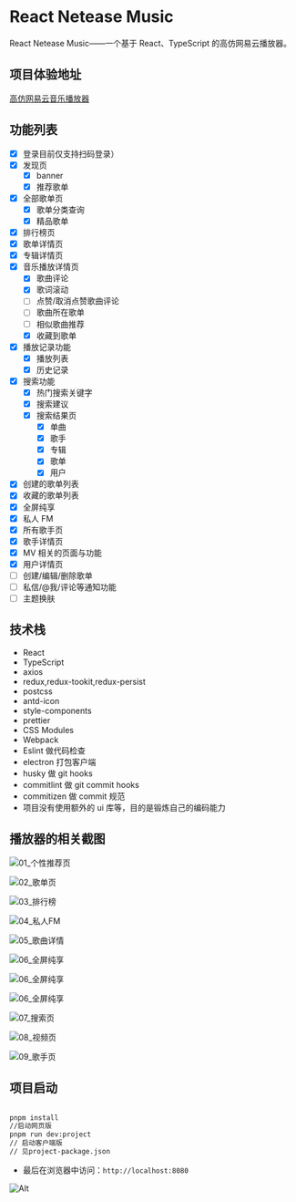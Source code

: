 # React Netease Music

React Netease Music——一个基于 React、TypeScript 的高仿网易云播放器。

## 项目体验地址

[高仿网易云音乐播放器](http://101.43.155.53:8080/)

## 功能列表

- [x] 登录目前仅支持扫码登录）
- [x] 发现页
  - [x] banner
  - [x] 推荐歌单
- [x] 全部歌单页
  - [x] 歌单分类查询
  - [x] 精品歌单
- [x] 排行榜页
- [x] 歌单详情页
- [x] 专辑详情页
- [x] 音乐播放详情页
  - [x] 歌曲评论
  - [x] 歌词滚动
  - [ ] 点赞/取消点赞歌曲评论
  - [ ] 歌曲所在歌单
  - [ ] 相似歌曲推荐
  - [x] 收藏到歌单
- [x] 播放记录功能
  - [x] 播放列表
  - [x] 历史记录
- [x] 搜索功能
  - [x] 热门搜索关键字
  - [x] 搜索建议
  - [x] 搜索结果页
    - [x] 单曲
    - [x] 歌手
    - [x] 专辑
    - [x] 歌单
    - [x] 用户
- [x] 创建的歌单列表
- [x] 收藏的歌单列表
- [x] 全屏纯享
- [x] 私人 FM
- [x] 所有歌手页
- [x] 歌手详情页
- [x] MV 相关的页面与功能
- [x] 用户详情页
- [ ] 创建/编辑/删除歌单
- [ ] 私信/@我/评论等通知功能
- [ ] 主题换肤

## 技术栈

- React
- TypeScript
- axios
- redux,redux-tookit,redux-persist
- postcss
- antd-icon
- style-components
- prettier
- CSS Modules
- Webpack
- Eslint 做代码检查
- electron 打包客户端
- husky 做 git hooks
- commitlint 做 git commit hooks
- commitizen 做 commit 规范
- 项目没有使用额外的 ui 库等，目的是锻炼自己的编码能力

## 播放器的相关截图

![01_个性推荐页](./screenshots/1.png)

![02_歌单页](./screenshots/2_歌单页.png)

![03_排行榜](./screenshots/3_排行榜.png)

![04_私人FM](./screenshots/4_私人FM.png)

![05_歌曲详情](./screenshots/5_歌曲详情.png)

![06_全屏纯享](./screenshots/6_全屏纯享.png)

![06_全屏纯享](./screenshots/6_全屏纯享_2.png)

![06_全屏纯享](./screenshots/6_全屏纯享_3.png)

![07_搜索页](./screenshots/7_搜索页.png)

![08_视频页](./screenshots/8_视频页.png)

![09_歌手页](./screenshots/9_歌手页.png)

## 项目启动

```bash

pnpm install
//启动网页版
pnpm run dev:project
// 启动客户端版
// 见project-package.json

```

- 最后在浏览器中访问：`http://localhost:8080`

![Alt](https://repobeats.axiom.co/api/embed/2ecaaef4675072f1977375141dbd57148b602680.svg 'Repobeats analytics image')

```

```
